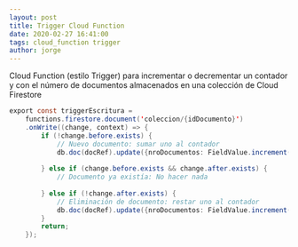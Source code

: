 ```yaml
---
layout: post
title: Trigger Cloud Function
date: 2020-02-27 16:41:00
tags: cloud_function trigger
author: jorge
---
```

Cloud Function (estilo Trigger) para incrementar o decrementar un contador y con el número de documentos almacenados en una colección de Cloud Firestore

```java
export const triggerEscritura = 
    functions.firestore.document('coleccion/{idDocumento}')
    .onWrite((change, context) => {
		if (!change.before.exists) {
			// Nuevo documento: sumar uno al contador
			db.doc(docRef).update({nroDocumentos: FieldValue.increment(1)});
			
		} else if (change.before.exists && change.after.exists) {
			// Documento ya existía: No hacer nada
			
		} else if (!change.after.exists) {
			// Eliminación de documento: restar uno al contador
			db.doc(docRef).update({nroDocumentos: FieldValue.increment(-1)});
		}
		return;
	});
```
